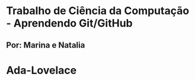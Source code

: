 # Trabalho de Ciência da Computação - Aprendendo Git/GitHub

## Por: Marina e Natalia


# Ada-Lovelace
